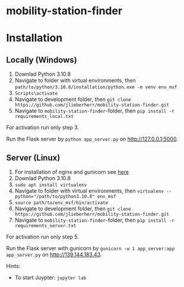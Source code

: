 # mobility-station-finder

# Installation

## Locally (Windows)
1. Downlad Python 3.10.8
2. Navigate to folder with virtual environments, then ```path/to/python/3.10.8/installation/python.exe -m venv env_msf```
3. ```Scripts\activate```
3. Navigate to development folder, then ```git clone https://github.com/jlieberherr/mobility-station-finder.git```
4. Navigate to ```mobility-station-finder```-folder, then ```pip install -r requirements_local.txt```

For activation run only step 3.

Run the Flask server by ```python app_server.py``` on http://127.0.0.1:5000.

## Server (Linux)
1. For installation of nginx and gunicorn see [here](https://www.linode.com/docs/guides/flask-and-gunicorn-on-ubuntu/#prepare-the-production-environment)
2. Downlad Python 3.10.8
3. ```sudo apt install virtualenv```
4. Navigate to folder with virtual environments, then ```virtualenv --python="/path/to/python3.10.8" env_msf```
5. ```source path/to/env_msf/bin/activate```
6. Navigate to development folder, then ```git clone https://github.com/jlieberherr/mobility-station-finder.git```
7. Navigate to ```mobility-station-finder```-folder, then ```pip install -r requirements_server.txt```

For activation run only step 5.

Run the Flask server with gunicorn by ```gunicorn -w 1 app_server:app app_server.py``` on http://139.144.183.43.


Hints:
- To start Juypter: ```jupyter lab```
